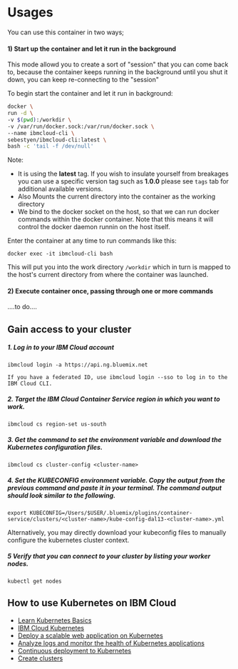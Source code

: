 # Usages

You can use this container in two ways;

#### 1) Start up the container and let it run in the background
This mode allowd you to create a sort of "session" that you can come back to, because the container keeps running in the background until you shut it down, you can keep re-connecting to the "session"



To begin start the container and let it run in background:

```bash
docker \
run -d \
-v $(pwd):/workdir \
-v /var/run/docker.sock:/var/run/docker.sock \
--name ibmcloud-cli \
sebestyen/ibmcloud-cli:latest \
bash -c 'tail -f /dev/null'
```



Note:

* It is using the **latest** tag. If you wish to insulate yourself from breakages you can use a specific version tag such as **1.0.0** please see `tags` tab for additional available versions.
* Also Mounts the current directory into the container as the working directory
* We bind to the docker socket on the host, so that we can run docker commands within the docker container.  Note that this means it will control the docker daemon runnin on the host itself. 



Enter the container at any time to run commands like this:

```
docker exec -it ibmcloud-cli bash
```



This will put you into the work directory `/workdir` which in turn is mapped to the host's current directory from where the container was launched.



#### 2) Execute container once, passing through one or more commands

....to do....



## Gain access to your cluster

##### 1. Log in to your IBM Cloud account
```
ibmcloud login -a https://api.ng.bluemix.net
```
`If you have a federated ID, use ibmcloud login --sso to log in to the IBM Cloud CLI.`

##### 2. Target the IBM Cloud Container Service region in which you want to work.

```
ibmcloud cs region-set us-south
```

##### 3. Get the command to set the environment variable and download the Kubernetes configuration files.

```
ibmcloud cs cluster-config <cluster-name>
```

##### 4. Set the KUBECONFIG environment variable. Copy the output from the previous command and paste it in your terminal. The command output should look similar to the following.

```
export KUBECONFIG=/Users/$USER/.bluemix/plugins/container-service/clusters/<cluster-name>/kube-config-dal13-<cluster-name>.yml
```

Alternatively, you may directly download your kubeconfig files to manually configure the kubernetes cluster context.

##### 5 Verify that you can connect to your cluster by listing your worker nodes.

```
kubectl get nodes
```


## How to use Kubernetes on IBM Cloud

* [Learn Kubernetes Basics](https://kubernetes.io/docs/tutorials/kubernetes-basics/)
* [IBM Cloud Kubernetes](https://www.ibm.com/cloud/container-service)
* [Deploy a scalable web application on Kubernetes](https://console.bluemix.net/docs/tutorials/scalable-webapp-kubernetes.html#deploy-a-scalable-web-application-on-kubernetes)
* [Analyze logs and monitor the health of Kubernetes applications](https://console.bluemix.net/docs/tutorials/kubernetes-log-analysis-kibana.html#analyze-logs-and-monitor-the-health-of-kubernetes-applications)
* [Continuous deployment to Kubernetes](https://console.bluemix.net/docs/tutorials/continuous-deployment-to-kubernetes.html#continuous-deployment-to-kubernetes)
* [Create clusters](https://console.bluemix.net/docs/containers/cs_tutorials.html#cs_cluster_tutorial)